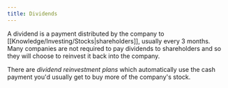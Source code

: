 ```yaml
---
title: Dividends
---
```


A dividend is a payment distributed by the company to [[Knowledge/Investing/Stocks|shareholders]], usually every 3 months. Many companies are not required to pay dividends to shareholders and so they will choose to reinvest it back into the company. 

There are *dividend reinvestment plans* which automatically use the cash payment you'd usually get to buy more of the company's stock.
